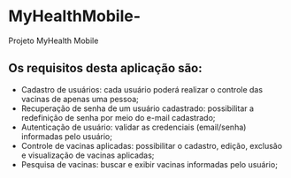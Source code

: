 # MyHealthMobile-
Projeto MyHealth Mobile 
## Os requisitos desta aplicação são:
- Cadastro de usuários: cada usuário poderá realizar o controle das vacinas de apenas uma pessoa;
- Recuperação de senha de um usuário cadastrado: possibilitar a redefinição de senha por meio do e-mail cadastrado;
- Autenticação de usuário: validar as credenciais (email/senha) informadas pelo usuário;
- Controle de vacinas aplicadas: possibilitar o cadastro, edição, exclusão e visualização de vacinas aplicadas;
- Pesquisa de vacinas: buscar e exibir vacinas informadas pelo usuário;
